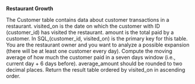**Restaurant Growth**

The Customer table contains data about customer transactions in a restaurant.
visited_on is the date on which the customer with ID (customer_id) has visited the restaurant.
amount is the total paid by a customer.
In SQL,(customer_id, visited_on) is the primary key for this table.
You are the restaurant owner and you want to analyze a possible expansion (there will be at least one customer every day).
Compute the moving average of how much the customer paid in a seven days window (i.e., current day + 6 days before). average_amount should be rounded to two decimal places.
Return the result table ordered by visited_on in ascending order.
